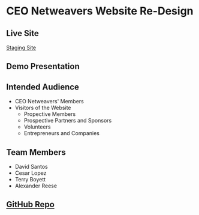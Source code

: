# CEO Netweavers Website Re-Design

## Live Site
[Staging Site](https://ksu-teama.ceonetweavers.org/)

## Demo Presentation 

## Intended Audience
- CEO Netweavers' Members 
- Visitors of the Website
  - Propective Members
  - Prospective Partners and Sponsors 
  - Volunteers
  - Entrepreneurs and Companies 

## Team Members 
- David Santos
- Cesar Lopez 
- Terry Boyett
- Alexander Reese

## [GitHub Repo](https://github.com/crlspe/capstone)

